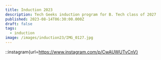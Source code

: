 ```yaml
---
title: Induction 2023
description: Tech Geeks induction program for B. Tech class of 2027
published: 2023-08-14T06:30:00.000Z
draft: false
tags:
  - induction
image: /images/induction23/IMG_0127.jpg
---
```


::instagram{url=https://www.instagram.com/p/CwAUWUTvCnV}
